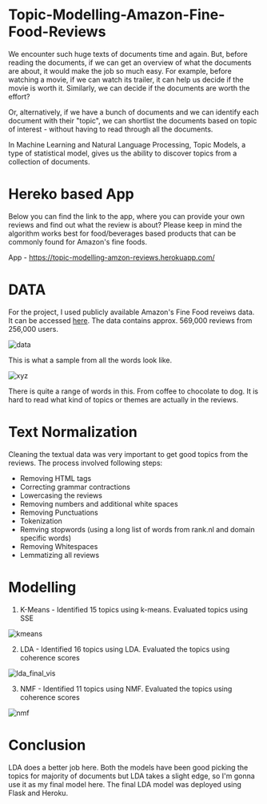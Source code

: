 # Topic-Modelling-Amazon-Fine-Food-Reviews

We encounter such huge texts of documents time and again. But, before reading the documents, if we can get an overview of what the documents are about, it would make the job so much easy. For example, before watching a movie, if we can watch its trailer, it can help us decide if the movie is worth it. Similarly, we can decide if the documents are worth the effort?

Or, alternatively, if we have a bunch of documents and we can identify each document with their "topic", we can shortlist the documents based on topic of interest - without having to read through all the documents.

In Machine Learning and Natural Language Processing, Topic Models, a type of statistical model, gives us the ability to discover topics from a collection of documents.

# Hereko based App

Below you can find the link to the app, where you can provide your own reviews and find out what the review is about? Please keep in mind the algorithm works best for food/beverages based products that can be commonly found for Amazon's fine foods.

App - https://topic-modelling-amzon-reviews.herokuapp.com/

# DATA

For the project, I used publicly available Amazon's Fine Food reveiws data. It can be accessed [here](http://snap.stanford.edu/data/web-FineFoods.html). The data contains approx. 569,000 reviews from 256,000 users.

![data](https://user-images.githubusercontent.com/45079009/84345478-56d27800-ab62-11ea-9d5d-29df1aea7280.PNG)

This is what a sample from all the words look like.

![xyz](https://user-images.githubusercontent.com/45079009/84370567-4683c280-ab8d-11ea-8e6e-d787b398d864.png)

There is quite a range of words in this. From coffee to chocolate to dog. It is hard to read what kind of topics or themes are actually in the reviews.

# Text Normalization

Cleaning the textual data was very important to get good topics from the reviews. The process involved following steps:

* Removing HTML tags
* Correcting grammar contractions
* Lowercasing the reviews
* Removing numbers and additional white spaces
* Removing Punctuations
* Tokenization
* Remving stopwords (using a long list of words from rank.nl and domain specific words)
* Removing Whitespaces
* Lemmatizing all reviews

# Modelling

1. K-Means - Identified 15 topics using k-means. Evaluated topics using SSE

![kmeans](https://user-images.githubusercontent.com/45079009/87081668-99798580-c1de-11ea-80ab-04ace390316c.PNG)

2. LDA - Identified 16 topics using LDA. Evaluated the topics using coherence scores  

![lda_final_vis](https://user-images.githubusercontent.com/45079009/87081814-d5ace600-c1de-11ea-98fb-0d43d31225ee.PNG)

3. NMF - Identified 11 topics using NMF. Evaluated the topics using coherence scores  

![nmf](https://user-images.githubusercontent.com/45079009/87088578-df881680-c1e9-11ea-9376-e00bac0eadc8.PNG)

# Conclusion

LDA does a better job here. Both the models have been good picking the topics for majority of documents but LDA takes a slight edge, so I'm gonna use it as my final model here. The final LDA model was deployed using Flask and Heroku.
